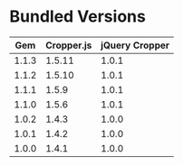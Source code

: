 # Bundled Versions

| Gem    | Cropper.js | jQuery Cropper |
|--------|------------|----------------|
| 1.1.3  | 1.5.11     | 1.0.1          |
| 1.1.2  | 1.5.10     | 1.0.1          |
| 1.1.1  | 1.5.9      | 1.0.1          |
| 1.1.0  | 1.5.6      | 1.0.1          |
| 1.0.2  | 1.4.3      | 1.0.0          |
| 1.0.1  | 1.4.2      | 1.0.0          |
| 1.0.0  | 1.4.1      | 1.0.0          |

